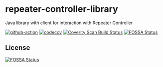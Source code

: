 # repeater-controller-library

Java library with client for interaction with Repeater Controller

[![github-action](https://github.com/sardylan/repeater-controller-library/actions/workflows/ci.yaml/badge.svg)](https://github.com/sardylan/repeater-controller-library/actions/workflows/ci.yaml)
[![codecov](https://codecov.io/gh/sardylan/repeater-controller-library/graph/badge.svg?token=Y0K9CF3PVI)](https://codecov.io/gh/sardylan/repeater-controller-library)
[![Coverity Scan Build Status](https://scan.coverity.com/projects/29534/badge.svg)](https://scan.coverity.com/projects/sardylan-repeater-controller-library)
[![FOSSA Status](https://app.fossa.com/api/projects/git%2Bgithub.com%2Fsardylan%2Frepeater-controller-library.svg?type=shield&issueType=license)](https://app.fossa.com/projects/git%2Bgithub.com%2Fsardylan%2Frepeater-controller-library?ref=badge_shield&issueType=license)

## License

[![FOSSA Status](https://app.fossa.com/api/projects/git%2Bgithub.com%2Fsardylan%2Frepeater-controller-library.svg?type=large)](https://app.fossa.com/projects/git%2Bgithub.com%2Fsardylan%2Frepeater-controller-library)
